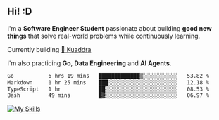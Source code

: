 ## Hi! :D

I'm a **Software Engineer Student** passionate about building **good new things** that solve real-world problems while continuously learning.

Currently building [🎾 Kuaddra](https://kuaddra.com)

I'm also practicing **Go**, **Data Engineering** and **AI Agents**.

<!--START_SECTION:waka-->

```txt
Go           6 hrs 19 mins   █████████████▒░░░░░░░░░░░   53.82 %
Markdown     1 hr 25 mins    ███░░░░░░░░░░░░░░░░░░░░░░   12.18 %
TypeScript   1 hr            ██░░░░░░░░░░░░░░░░░░░░░░░   08.53 %
Bash         49 mins         █▓░░░░░░░░░░░░░░░░░░░░░░░   06.97 %
```

<!--END_SECTION:waka-->
[![My Skills](https://skillicons.dev/icons?i=py,go,java,aws,js,docker,linux)](https://skillicons.dev)
